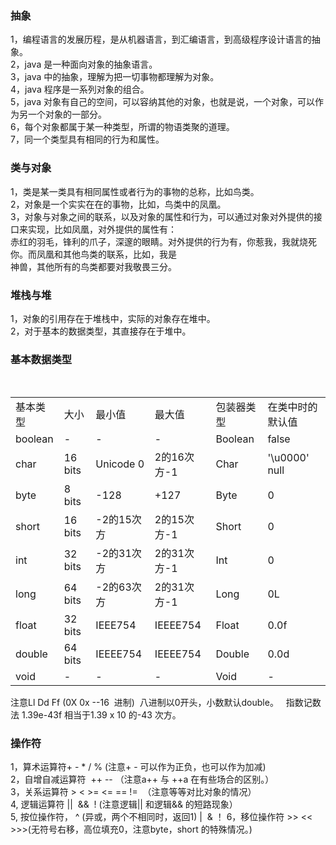 ### 抽象
1，编程语言的发展历程，是从机器语言，到汇编语言，到高级程序设计语言的抽象。<br/>
2，java 是一种面向对象的抽象语言。<br />
3，java 中的抽象，理解为把一切事物都理解为对象。<br />
4，java 程序是一系列对象的组合。<br />
5，java 对象有自己的空间，可以容纳其他的对象，也就是说，一个对象，可以作为另一个对象的一部分。<br />
6，每个对象都属于某一种类型，所谓的物语类聚的道理。<br />
7，同一个类型具有相同的行为和属性。<br />

### 类与对象
1，类是某一类具有相同属性或者行为的事物的总称，比如鸟类。<br />
2，对象是一个实实在在的事物，比如，鸟类中的凤凰。<br />
3，对象与对象之间的联系，以及对象的属性和行为，可以通过对象对外提供的接口来实现，比如凤凰，对外提供的属性有：<br />
赤红的羽毛，锋利的爪子，深邃的眼睛。对外提供的行为有，你惹我，我就烧死你。而凤凰和其他鸟类的联系，比如，我是<br />
神兽，其他所有的鸟类都要对我敬畏三分。<br/>

### 堆栈与堆
1，对象的引用存在于堆栈中，实际的对象存在堆中。 <br />
2，对于基本的数据类型，其直接存在于堆中。  <br />

### 基本数据类型

<table class="table table-bordered table-striped table-condensed">
<tr><td>基本类型</td><td>大小</td><td>最小值</td><td>最大值</td><td>包装器类型</td><td>在类中时的默认值</td></tr>
    <tr><td>boolean</td><td>-</td><td>-</td><td>-</td><td>Boolean</td><td>false</td></tr>
    <tr><td>char</td><td>16 bits</td><td>Unicode 0</td><td>2的16次方-1</td><td>Char</td><td>'\u0000' null</td></tr>
    <tr><td>byte</td><td>8 bits</td><td>-128</td><td>+127</td><td>Byte</td><td>0</td></tr>
    <tr><td>short</td><td>16 bits</td><td>-2的15次方</td><td>2的15次方-1</td><td>Short</td><td>0</td></tr>
    <tr><td>int</td><td>32 bits</td><td>-2的31次方</td><td>2的31次方-1</td><td>Int</td><td>0</td></tr>
    <tr><td>long</td><td>64 bits</td><td>-2的63次方</td><td>2的31次方-1</td><td>Long</td><td>0L</td></tr>
    <tr><td>float</td><td>32 bits</td><td>IEEE754</td><td>IEEEE754</td><td>Float</td><td>0.0f</td></tr>
    <tr><td>double</td><td>64 bits</td><td>IEEEE754</td><td>IEEEE754</td><td>Double</td><td>0.0d</td></tr>
    <tr><td>void</td><td>-</td><td>-</td><td>-</td><td>Void</td><td>-</td></tr>
</table>  
注意Ll Dd Ff  (0X 0x  --16  进制)  八进制以0开头，小数默认double。  
指数记数法
1.39e-43f 相当于1.39 x 10 的-43 次方。  


### 操作符
1，算术运算符+ - * / % (注意+ - 可以作为正负，也可以作为加减)  
2，自增自减运算符  ++ -- （注意a++ 与 ++a 在有些场合的区别。）  
3，关系运算符 >  <  >=  <= == !=  （注意等等对比对象的情况）  
4, 逻辑运算符 ||  &&  !  (注意逻辑|| 和逻辑&& 的短路现象）  
5, 按位操作符， ^ (异或，两个不相同时，返回1) |  & ！
6，移位操作符 >> <<  >>>(无符号右移，高位填充0，注意byte，short 的特殊情况。)


